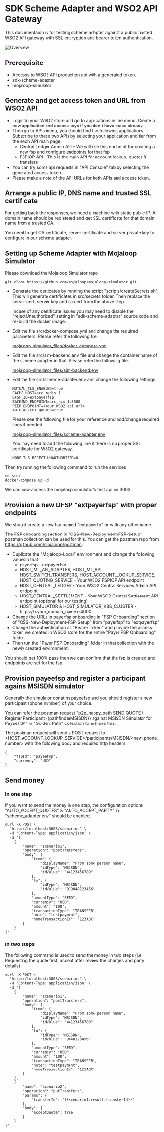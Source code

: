# SDK Scheme Adapter and WSO2 API Gateway

This documentaion is for testing scheme adapter against a public hosted WSO2 API gateway with SSL encryption and bearer token authentication.


![Overview](scheme-adapter-and-wso2-api-gateway-overview.png)

## Prerequisite

* Accesss to WSO2 API production api with a generated token.
* sdk-scheme-adapter
* mojaloop-simulator

## Generate and get access token and URL from WSO2 API

* Login to your WSO2 store and go to applications in the menu. Create a new application and access keys if you don't have those already.
* Then go to APIs menu, you should find the following applications. Subscribe to these two APIs by selecting your application and tier from the each API main page.
  * Central Ledger Admin API - We will use this endpoint for creating a new fsp and configure endpoints for that fsp
  * FSPIOP API - This is the main API for account lookup, quotes & transfers
* You can try some api requests in "API Console" tab by selecting the generated access token.
* Please make a note of the API URLs for both APIs and access token.


## Arrange a public IP, DNS name and trusted SSL certificate

For getting back the responses, we need a machine with static public IP.
A domain name should be registered and get SSL certificate for that domain name from a trusted CA. 

You need to get CA certificate, server certificate and server private key to configure in our scheme adapter.

## Setting up Scheme Adapter with Mojaloop Simulator

Please download the Mojaloop Simulator repo
```
git clone https://github.com/mojaloop/mojaloop-simulator.git
```
* Generate the certicates by running the script "scripts/createSecrets.sh". This will generate certificates in src/secrets folder. Then replace the server cert, server key and ca cert from the above step.

  Incase of any certificate issues you may need to disable the "rejectUnauthorized" setting in "sdk-scheme-adapter" source code and re-build the docker image.
* Edit the file src/docker-compose.yml and change the required parameters. Please refer the following file.

    [mojaloop-simulator_files/docker-compose.yml](mojaloop-simulator_files/docker-compose.yml)
* Edit the file src/sim-backend.env file and change the container name of the scheme adapter in that. Please refer the following file.

    [mojaloop-simulator_files/sim-backend.env](mojaloop-simulator_files/sim-backend.env)
* Edit the file src/scheme-adapter.env and change the following settings
  ```
  MUTUAL_TLS_ENABLED=true
  CACHE_HOST=src_redis_1
  DFSP_ID=extpayerfsp
  BACKEND_ENDPOINT=src_sim_1:3000
  PEER_ENDPOINT=<Your WSO2 api url>
  AUTO_ACCEPT_QUOTES=true
  ```
  Please see the following file for your reference and add/change required lines if needed.

  [mojaloop-simulator_files/scheme-adapter.env](mojaloop-simulator_files/scheme-adapter.env)

  You may need to add the following line if there is no proper SSL certificate for WSO2 gateway.
  ```
  NODE_TLS_REJECT_UNAUTHORIZED=0
  ```

Then try running the following command to run the services
```
cd src/
docker-compose up -d
```

We can now access the mojaloop simulator's test api on 3003.

## Provision a new DFSP "extpayerfsp" with proper endpoints

We should create a new fsp named "extpayerfp" or with any other name.

The FSP onboarding section in "OSS-New-Deployment-FSP-Setup" postman collection can be used for this. You can get the postman repo from https://github.com/mojaloop/postman.
* Duplicate the "Mojaloop-Local" environment and change the following valuesin that
  * payerfsp - extpayerfsp
  * HOST_ML_API_ADAPTER, HOST_ML_API, HOST_SWITCH_TRANSFERS, HOST_ACCOUNT_LOOKUP_SERVICE, HOST_QUOTING_SERVICE - Your WSO2 FSPIOP API endpoint
  * HOST_CENTRAL_LEDGER - Your WSO2 Central Services Admin API endpoint
  * HOST_CENTRAL_SETTLEMENT - Your WSO2 Central Settlement API endpoint (optional for our testing)
  * HOST_SIMULATOR & HOST_SIMULATOR_K8S_CLUSTER - https://<your_domain_name>:4000
* Change the URLs in payerfsp onboarding in "FSP Onboarding" section of "OSS-New-Deployment-FSP-Setup" from "payerfsp" to "extpayerfsp"
* Change the authentication as "Bearer Token" and provide the access token we created in WSO2 store for the entire "Payer FSP Onboarding" folder.
* Then run the "Payer FSP Onboarding" folder in that collection with the newly created environment.

You should get 100% pass then we can confirm that the fsp is created and endpoints are set for the fsp.

## Provision payeefsp and register a participant agains MSISDN simulator

Generally the simulator conatins payeefsp and you should register a new participant (phone number) of your choice.

You can refer the postman request "p2p_happy_path SEND QUOTE / Register Participant {{pathfinderMSISDN}} against MSISDN Simulator for PayeeFSP" in "Golden_Path" collection to achieve this.

The postman request will send a POST request to <HOST_ACCOUNT_LOOKUP_SERVICE>/participants/MSISDN/<new_phone_number> with the following body and required http headers.
```
{
    "fspId": "payeefsp",
    "currency": "USD"
}
```

## Send money

### In one step
If you want to send the money in one step, the configuration options "AUTO_ACCEPT_QUOTES" & "AUTO_ACCEPT_PARTY" in "scheme_adapter.env" should be enabled.

```
curl -X POST \
  "http://localhost:3003/scenarios" \
  -H 'Content-Type: application/json' \
  -d '[
    {
        "name": "scenario1",
        "operation": "postTransfers",
        "body": {
            "from": {
                "displayName": "From some person name",
                "idType": "MSISDN",
                "idValue": "44123456789"
            },
            "to": {
                "idType": "MSISDN",
                "idValue": "919848123456"
            },
            "amountType": "SEND",
            "currency": "USD",
            "amount": "100",
            "transactionType": "TRANSFER",
            "note": "testpayment",
            "homeTransactionId": "123ABC"
        }
    }
]'

```

### In two steps

The following command is used to send the money in two steps (i.e Requesting the quote first, accept after review the charges and party details)

```
curl -X POST \
  "http://localhost:3003/scenarios" \
  -H 'Content-Type: application/json' \
  -d '[
    {
        "name": "scenario1",
        "operation": "postTransfers",
        "body": {
            "from": {
                "displayName": "From some person name",
                "idType": "MSISDN",
                "idValue": "44123456789"
            },
            "to": {
                "idType": "MSISDN",
                "idValue": "9848123456"
            },
            "amountType": "SEND",
            "currency": "USD",
            "amount": "100",
            "transactionType": "TRANSFER",
            "note": "testpayment",
            "homeTransactionId": "123ABC"
        }
    },
    {
        "name": "scenario2",
        "operation": "putTransfers",
        "params": {
            "transferId": "{{scenario1.result.transferId}}"
        },
        "body": {
            "acceptQuote": true
        }
    }
]'

```
